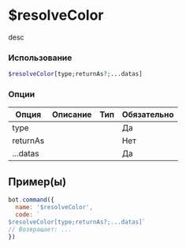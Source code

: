 # $resolveColor
desc
### Использование
```php
$resolveColor[type;returnAs?;...datas]
```

### Опции

| Опция | Описание | Тип | Обязательно |
|--------|-------------|------|----------|
| type |  |  | Да | 
| returnAs |  |  | Нет | 
| ...datas |  |  | Да |
## Пример(ы)

```javascript
bot.command({
  name: '$resolveColor',
  code: `
$resolveColor[type;returnAs?;...datas]`
// Возвращает: ...
})
```